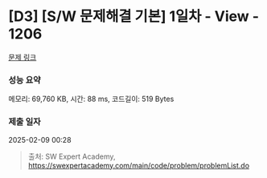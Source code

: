 # [D3] [S/W 문제해결 기본] 1일차 - View - 1206 

[문제 링크](https://swexpertacademy.com/main/code/problem/problemDetail.do?contestProbId=AV134DPqAA8CFAYh) 

### 성능 요약

메모리: 69,760 KB, 시간: 88 ms, 코드길이: 519 Bytes

### 제출 일자

2025-02-09 00:28



> 출처: SW Expert Academy, https://swexpertacademy.com/main/code/problem/problemList.do
